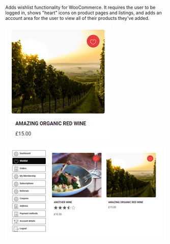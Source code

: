 Adds wishlist functionality for WooCommerce. It requires the user to be logged in, shows "heart" icons on product pages and listings, and adds an account area for the user to view all of their products they've added.

![Product listing that has been added to the wishlist](uploads/df46444c6d680e7275187708fc09cec5/image.png)

![Wishlist account area](uploads/546b89e7cbfcea750b1c7bb479f312f6/image.png)